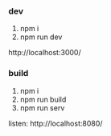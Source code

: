 ### dev
1. npm i
2. npm run dev

http://localhost:3000/

### build
1. npm i
2. npm run build
3. npm run serv

listen: http://localhost:8080/